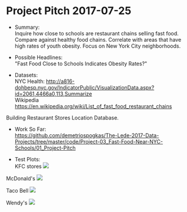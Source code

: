 # Project Pitch 2017-07-25

- Summary:  
Inquire how close to schools are restaurant chains selling fast food.
Compare against healthy food chains.
Correlate with areas that have high rates of youth obesity.
Focus on New York City neighborhoods. 

- Possible Headlines:  
"Fast Food Close to Schools Indicates Obesity Rates?"

- Datasets:  
NYC Health: http://a816-dohbesp.nyc.gov/IndicatorPublic/VisualizationData.aspx?id=2061,4466a0,113,Summarize  
Wikipedia https://en.wikipedia.org/wiki/List_of_fast_food_restaurant_chains

Building Restaurant Stores Location Database.

- Work So Far:  
https://github.com/demetriospogkas/The-Lede-2017-Data-Projects/tree/master/code/Project-03_Fast-Food-Near-NYC-Schools/01_Project-Pitch

- Test Plots:  
KFC stores
![](https://demetriospogkas.github.io/The-Lede-2017-Data-Projects/Project-02_Real-Estate-Manhattanville-Campus/ZIPS-Monthly-Absolute.png)

McDonald's
![](https://demetriospogkas.github.io/The-Lede-2017-Data-Projects/Project-02_Real-Estate-Manhattanville-Campus/Areas-Monthly-Medians-Indexed.png)

Taco Bell
![](https://demetriospogkas.github.io/The-Lede-2017-Data-Projects/Project-02_Real-Estate-Manhattanville-Campus/Areas-Monthly-Medians-Pctchange.png)

Wendy's
![](https://demetriospogkas.github.io/The-Lede-2017-Data-Projects/Project-02_Real-Estate-Manhattanville-Campus/ZIPS-Monthly-Absolute.png)